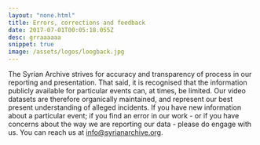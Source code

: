 ```yaml
---
layout: "none.html"
title: Errors, corrections and feedback
date: 2017-07-01T00:05:18.055Z
desc: grraaaaaa
snippet: true
image: /assets/logos/loogback.jpg
---
```


The Syrian Archive strives for accuracy and transparency of process in our reporting and presentation. That said, it is recognised that the information publicly available for particular events can, at times, be limited. Our video datasets are therefore organically maintained, and represent our best present understanding of alleged incidents.
If you have new information about a particular event; if you find an error in our work - or if you have concerns about the way we are reporting our data - please do engage with us. You can reach us at info@syrianarchive.org.
